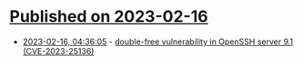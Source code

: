 # [Published on 2023-02-16](index.md)

* [2023-02-16, 04:36:05](https://lobste.rs/s/bjmaoy/double_free_vulnerability_openssh) - [double-free vulnerability in OpenSSH server 9.1 (CVE-2023-25136)](https://seclists.org/oss-sec/2023/q1/92)

